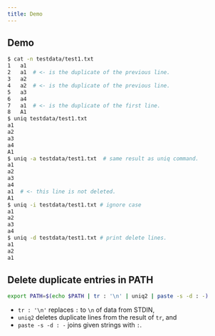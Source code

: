 ```yaml
---
title: Demo
---
```


## Demo

```sh
$ cat -n testdata/test1.txt
1	a1
2	a1  # <- is the duplicate of the previous line.
3	a2
4	a2  # <- is the duplicate of the previous line.
5	a3
6	a4
7	a1  # <- is the duplicate of the first line.
8	A1
$ uniq testdata/test1.txt
a1
a2
a3
a4
A1
$ uniq -a testdata/test1.txt  # same result as uniq command.
a1
a2
a3
a4
a1  # <- this line is not deleted.
A1
$ uniq -i testdata/test1.txt # ignore case
a1
a2
a3
a4
$ uniq -d testdata/test1.txt # print delete lines.
a1
a2
a1
```

## Delete duplicate entries in PATH

```sh
export PATH=$(echo $PATH | tr : '\n' | uniq2 | paste -s -d : -)
```

* `tr : '\n'` replaces `:` to `\n` of data from STDIN,
* `uniq2` deletes duplicate lines from the result of `tr`, and
* `paste -s -d : -` joins given strings with `:`.
